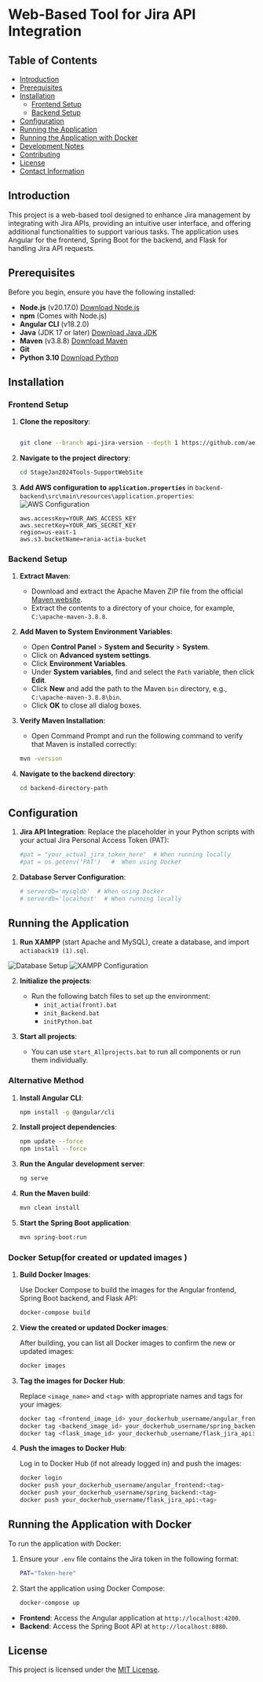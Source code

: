 # Web-Based Tool for Jira API Integration

## Table of Contents
- [Introduction](#introduction)
- [Prerequisites](#prerequisites)
- [Installation](#installation)
  - [Frontend Setup](#frontend-setup)
  - [Backend Setup](#backend-setup)
- [Configuration](#configuration)
- [Running the Application](#running-the-application)
- [Running the Application with Docker](#running-the-application-with-docker)
- [Development Notes](#development-notes)
- [Contributing](#contributing)
- [License](#license)
- [Contact Information](#contact-information)

## Introduction

This project is a web-based tool designed to enhance Jira management by integrating with Jira APIs, providing an intuitive user interface, and offering additional functionalities to support various tasks. The application uses Angular for the frontend, Spring Boot for the backend, and Flask for handling Jira API requests.

## Prerequisites

Before you begin, ensure you have the following installed:

- **Node.js** (v20.17.0) [Download Node.js](https://nodejs.org/dist/v20.17.0/node-v20.17.0-x64.msi)
- **npm** (Comes with Node.js)
- **Angular CLI** (v18.2.0)
- **Java** (JDK 17 or later) [Download Java JDK](https://download.oracle.com/java/17/archive/jdk-17.0.10_windows-x64_bin.exe)
- **Maven** (v3.8.8) [Download Maven](https://dlcdn.apache.org/maven/maven-3/3.8.8/binaries/apache-maven-3.8.8-bin.zip)
- **Git**
- **Python 3.10** [Download Python](https://www.python.org/ftp/python/3.10.0/python-3.10.0rc2-amd64.exe)

## Installation

### Frontend Setup

1. **Clone the repository**:

    ```bash
    
    git clone --branch api-jira-version --depth 1 https://github.com/aestools-celad/StageJan2024Tools-SupportWebSite.git
    ```

2. **Navigate to the project directory**:

    ```bash
    cd StageJan2024Tools-SupportWebSite
    ```

3. **Add AWS configuration to `application.properties`** in `backend-backend\src\main\resources\application.properties`:
![AWS Configuration](image-2.png)

    ```properties
    aws.accessKey=YOUR_AWS_ACCESS_KEY
    aws.secretKey=YOUR_AWS_SECRET_KEY
    region=us-east-1
    aws.s3.bucketName=rania-actia-bucket
    ```

### Backend Setup

1. **Extract Maven**:

    - Download and extract the Apache Maven ZIP file from the official [Maven website](https://dlcdn.apache.org/maven/maven-3/3.8.8/binaries/apache-maven-3.8.8-bin.zip).
    - Extract the contents to a directory of your choice, for example, `C:\apache-maven-3.8.8`.

2. **Add Maven to System Environment Variables**:

    - Open **Control Panel** > **System and Security** > **System**.
    - Click on **Advanced system settings**.
    - Click **Environment Variables**.
    - Under **System variables**, find and select the `Path` variable, then click **Edit**.
    - Click **New** and add the path to the Maven `bin` directory, e.g., `C:\apache-maven-3.8.8\bin`.
    - Click **OK** to close all dialog boxes.

3. **Verify Maven Installation**:

    - Open Command Prompt and run the following command to verify that Maven is installed correctly:

    ```bash
    mvn -version
    ```

4. **Navigate to the backend directory**:

    ```bash
    cd backend-directory-path
    ```

## Configuration

1. **Jira API Integration**: Replace the placeholder in your Python scripts with your actual Jira Personal Access Token (PAT):

    ```python 
    #pat = "your_actual_jira_token_here"  # When running locally
    #pat = os.getenv('PAT')   #  When using Docker
    ```

2. **Database Server Configuration**:

    ```python
    # serverdb='mysqldb'  # When using Docker
    # serverdb='localhost'  # When running locally
    ```

## Running the Application

1. **Run XAMPP** (start Apache and MySQL), create a database, and import `actiaback19 (1).sql`.

![Database Setup](image-3.png)
![XAMPP Configuration](image-4.png)


2. **Initialize the projects**:
    - Run the following batch files to set up the environment:
      - `init_actia(front).bat`
      - `init_Backend.bat`
      - `initPython.bat`

3. **Start all projects**:

    - You can use `start_Allprojects.bat` to run all components or run them individually.

### Alternative Method

1. **Install Angular CLI**:

    ```bash
    npm install -g @angular/cli
    ```

2. **Install project dependencies**:

    ```bash
    npm update --force
    npm install --force 
    ```

3. **Run the Angular development server**:

    ```bash
    ng serve
    ```

4. **Run the Maven build**:

    ```bash
    mvn clean install
    ```

5. **Start the Spring Boot application**:

    ```bash
    mvn spring-boot:run
    ```



### Docker Setup(for created or updated images )

1. **Build Docker Images**:

    Use Docker Compose to build the images for the Angular frontend, Spring Boot backend, and Flask API:

    ```bash
    docker-compose build
    ```

2. **View the created or updated Docker images**:

    After building, you can list all Docker images to confirm the new or updated images:

    ```bash
    docker images
    ```

3. **Tag the images for Docker Hub**:

    Replace `<image_name>` and `<tag>` with appropriate names and tags for your images:

    ```bash
    docker tag <frontend_image_id> your_dockerhub_username/angular_frontend:<tag>
    docker tag <backend_image_id> your_dockerhub_username/spring_backend:<tag>
    docker tag <flask_image_id> your_dockerhub_username/flask_jira_api:<tag>
    ```

4. **Push the images to Docker Hub**:

    Log in to Docker Hub (if not already logged in) and push the images:

    ```bash
    docker login
    docker push your_dockerhub_username/angular_frontend:<tag>
    docker push your_dockerhub_username/spring_backend:<tag>
    docker push your_dockerhub_username/flask_jira_api:<tag>
    ```


## Running the Application with Docker

To run the application with Docker:

1. Ensure your `.env` file contains the Jira token in the following format:

    ```bash
    PAT="Token-here"
    ```

2. Start the application using Docker Compose:

    ```bash
    docker-compose up
    ```

- **Frontend**: Access the Angular application at `http://localhost:4200`.
- **Backend**: Access the Spring Boot API at `http://localhost:8080`.

## License

This project is licensed under the [MIT License](LICENSE).
